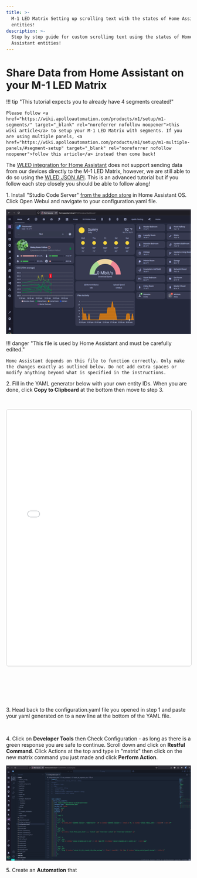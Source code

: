 ```yaml
---
title: >-
  M-1 LED Matrix Setting up scrolling text with the states of Home Assistant
  entities!
description: >-
  Step by step guide for custom scrolling text using the states of Home
  Assistant entities!
---
```

# Share Data from Home Assistant on your M-1 LED Matrix

!!! tip "This tutorial expects you to already have 4 segments created!"

    Please follow <a href="https://wiki.apolloautomation.com/products/m1/setup/m1-segments/" target="_blank" rel="noreferrer nofollow noopener">this wiki article</a> to setup your M-1 LED Matrix with segments. If you are using multiple panels, <a href="https://wiki.apolloautomation.com/products/m1/setup/m1-multiple-panels/#segment-setup" target="_blank" rel="noreferrer nofollow noopener">follow this article</a> instead then come back!

The <a href="https://www.home-assistant.io/integrations/wled/" target="_blank" rel="noreferrer nofollow noopener">WLED integration for Home Assistant</a> does not support sending data from our devices directly to the M-1 LED Matrix, however, we are still able to do so using the <a href="https://mm.kno.wled.ge/interfaces/json-api/" target="_blank" rel="noreferrer nofollow noopener">WLED JSON API</a>. This is an advanced tutorial but if you follow each step closely you should be able to follow along!

1\. Install "Studio Code Server" <a href="https://github.com/hassio-addons/addon-vscode" target="_blank" rel="noreferrer nofollow noopener">from the addon store</a> in Home Assistant OS. Click Open Webui and navigate to your configuration.yaml file.

![](../../../assets/m1-navigate-to-configuration-yaml.gif)

!!! danger "This file is used by Home Assistant and must be carefully edited."

    Home Assistant depends on this file to function correctly. Only make the changes exactly as outlined below. Do not add extra spaces or modify anything beyond what is specified in the instructions.

2\. Fill in the YAML generator below with your own entity IDs. When you are done, click **Copy to Clipboard** at the bottom then move to step 3.

&nbsp;

<iframe src="/snippets/matrix-yaml-generator.htm" width="100%" height="700" style="border: 1px solid #ccc; border-radius: 6px;"></iframe>

&nbsp;

&nbsp;

&nbsp;

3\. Head back to the configuration.yaml file you opened in step 1 and paste your yaml generated on to a new line at the bottom of the YAML file.

&nbsp;

4\. Click on **Developer Tools** then Check Configuration - as long as there is a green response you are safe to continue. Scroll down and click on **Restful Command**. Click Actions at the top and type in "matrix" then click on the new matrix command you just made and click **Perform Action**.

![](../../../assets/m1-config-check-restful-actions-gif.gif)

5\. Create an **Automation** that